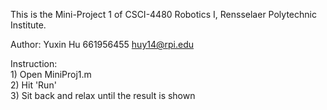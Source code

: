 This is the Mini-Project 1 of CSCI-4480 Robotics I, Rensselaer Polytechnic Institute.

Author: Yuxin Hu 661956455 huy14@rpi.edu

Instruction:  
             1) Open MiniProj1.m  
             2) Hit 'Run'  
             3) Sit back and relax until the result is shown
